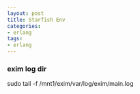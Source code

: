 ```yaml
---
layout: post
title: Starfish Env
categories:
- erlang
tags:
- erlang
---
```


### exim log dir
sudo tail -f /mnt1/exim/var/log/exim/main.log

